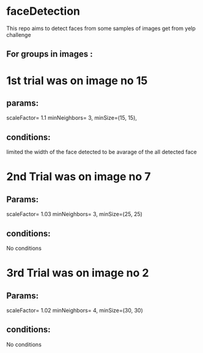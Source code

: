 # faceDetection
This repo aims to detect faces from some samples of images get from yelp challenge 

For groups in images :
-------------------------
# 1st trial was on image no 15 
params: 
-------
scaleFactor= 1.1
minNeighbors= 3,
minSize=(15, 15),

conditions:
-----------
limited the width of the face detected to be avarage of the all detected face

# 2nd Trial was on image no 7
Params:
-------
scaleFactor= 1.03
minNeighbors= 3,
minSize=(25, 25)

conditions:
-----------
No conditions

# 3rd Trial was on image no 2
Params:
-------
scaleFactor= 1.02
minNeighbors= 4,
minSize=(30, 30)

conditions:
-----------
No conditions


